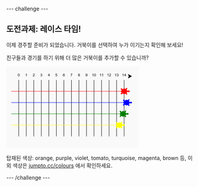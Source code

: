 --- challenge ---

## 도전과제: 레이스 타임!

이제 경주할 준비가 되었습니다. 거북이를 선택하여 누가 이기는지 확인해 보세요!

친구들과 경기를 하기 위해 더 많은 거북이를 추가할 수 있습니까?

![스크린샷](images/race-more.png)

탑재된 색상: orange, purple, violet, tomato, turquoise, magenta, brown 등, 이외 색상은 [jumpto.cc/colours](http://jumpto.cc/colours) 에서 확인하세요.

--- /challenge ---